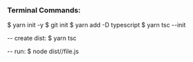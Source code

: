 ### Terminal Commands:
$ yarn init -y
$ git init
$ yarn add -D typescript
$ yarn tsc --init

-- create dist:
$ yarn tsc

-- run: 
$ node dist/<directory>/file.js